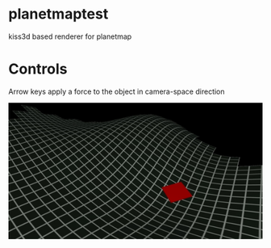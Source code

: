# planetmaptest
kiss3d based renderer for planetmap


# Controls
Arrow keys apply a force to the object in camera-space direction

![](preview.jpg)
